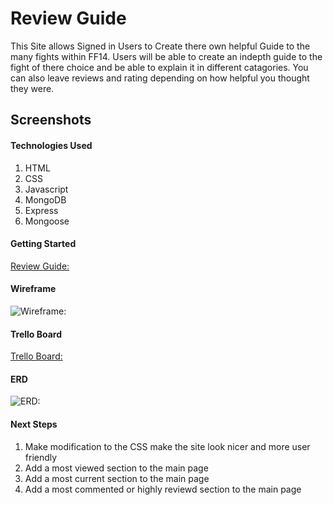 # Review Guide
This Site allows Signed in Users to Create there own helpful Guide to the many fights within FF14. Users will be able to create an indepth guide to the fight of there choice and be able to explain it in different catagories. You can also leave reviews and rating depending on how helpful you thought they were.

## Screenshots



#### Technologies Used
1. HTML
2. CSS
3. Javascript
4. MongoDB
5. Express
6. Mongoose

#### Getting Started

[Review Guide:]()

#### Wireframe
![Wireframe:](https://i.imgur.com/I58tuUW.jpg)

#### Trello Board
[Trello Board:](https://trello.com/b/UhXe7hQm/review-project-2)

#### ERD
![ERD:](https://i.imgur.com/5pI739r.png)

#### Next Steps
1. Make modification to the CSS make the site look nicer and more user friendly
2. Add a most viewed section to the main page 
3. Add a most current section to the main page
4. Add a most commented or highly reviewd section to the main page
